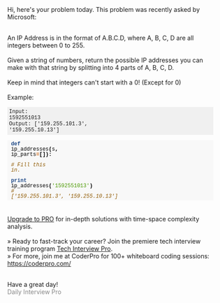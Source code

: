 <div style="padding:16px">Hi, here's your problem today. This problem was recently asked by Microsoft:<br><br>

An IP Address is in the format of A.B.C.D, where A, B, C, D are all integers between 0 to 255.<br><br>Given a string of numbers, return the possible IP addresses you can make with that string by splitting into 4 parts of A, B, C, D.<br><br>Keep in mind that integers can't start with a 0! (Except for 0)<br><br>Example:<pre style="font-size:12px;font-family:courier;background-color:#f0f0f0;padding:4px">Input: 1592551013<br>Output: ['159.255.101.3', '159.255.10.13']<br></pre><div style="background:#f8f8f8;overflow:auto;width:auto;border-width:.1em .1em .1em .8em;padding:.2em .6em"><pre style="margin:0;font-family:courier;font-size:12px;line-height:100%"><span style="color:#204a87;font-weight:bold">def</span> <span style="color:#000000">ip_addresses</span><span style="color:#000000;font-weight:bold">(</span><span style="color:#000000">s</span><span style="color:#000000;font-weight:bold">,</span> <span style="color:#000000">ip_parts</span><span style="color:#ce5c00;font-weight:bold">=</span><span style="color:#000000;font-weight:bold">[]):</span><br>  <span style="color:#8f5902;font-style:italic"># Fill this in.</span><br><br><span style="color:#204a87;font-weight:bold">print</span> <span style="color:#000000">ip_addresses</span><span style="color:#000000;font-weight:bold">(</span><span style="color:#4e9a06">'1592551013'</span><span style="color:#000000;font-weight:bold">)</span><br><span style="color:#8f5902;font-style:italic"># ['159.255.101.3', '159.255.10.13']</span><br></pre></div><br><br>
<a href="https://www.techseries.dev/offers/vb9SVFHL/checkout" target="_blank" data-saferedirecturl="https://www.google.com/url?q=https://www.techseries.dev/offers/vb9SVFHL/checkout&amp;source=gmail&amp;ust=1609354121542000&amp;usg=AFQjCNE_Snbz4fvXNwQSvEHlbZqnPsJBeA">Upgrade to PRO</a> for in-depth solutions with time-space complexity analysis.<br><br>» Ready to fast-track your career? Join the premiere tech interview training program <a href="https://www.techseries.dev/interview-details" target="_blank" data-saferedirecturl="https://www.google.com/url?q=https://www.techseries.dev/interview-details&amp;source=gmail&amp;ust=1609354121542000&amp;usg=AFQjCNE0efEWonl1Iqx2ngoMyCfll0OoJw">Tech Interview Pro</a>.<br>
» For more, join me at CoderPro for 100+ whiteboard coding sessions:
<a href="https://coderpro.com/" target="_blank" data-saferedirecturl="https://www.google.com/url?q=https://coderpro.com/&amp;source=gmail&amp;ust=1609354121542000&amp;usg=AFQjCNF_nk_ASt_AkJ50J6giO53sg0qt-Q">https://coderpro.com/</a>
<br><br>

Have a great day!<font color="#888888"><br>
Daily Interview Pro</font></div>